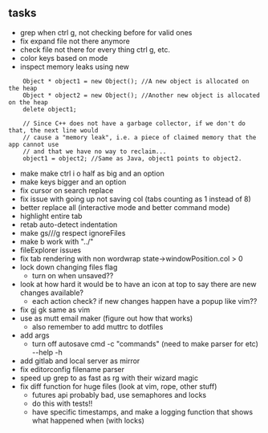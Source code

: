 ## tasks
- grep when ctrl g, not checking before for valid ones
- fix expand file not there anymore
- check file not there for every thing ctrl g, etc.
- color keys based on mode
- inspect memory leaks using new
```
    Object * object1 = new Object(); //A new object is allocated on the heap
    Object * object2 = new Object(); //Another new object is allocated on the heap
    delete object1;

    // Since C++ does not have a garbage collector, if we don't do that, the next line would
    // cause a "memory leak", i.e. a piece of claimed memory that the app cannot use
    // and that we have no way to reclaim...
    object1 = object2; //Same as Java, object1 points to object2.
```
- make make ctrl i o half as big and an option
- make keys bigger and an option
- fix cursor on search replace
- fix issue with going up not saving col (tabs counting as 1 instead of 8)
- better replace all (interactive mode and better command mode)
- highlight entire tab
- retab auto-detect indentation
- make gs///g respect ignoreFiles
- make b work with "../"
- fileExplorer issues
- fix tab rendering with non wordwrap state->windowPosition.col > 0
- lock down changing files flag
  - turn on when unsaved??
- look at how hard it would be to have an icon at top to say there are new changes available?
  - each action check? if new changes happen have a popup like vim??
- fix gj gk same as vim
- use as mutt email maker (figure out how that works)
  - also remember to add muttrc to dotfiles
- add args
  - turn off autosave cmd
  -c "commands" (need to make parser for <c-h> <cr> etc)
  --help
  -h
- add gitlab and local server as mirror
- fix editorconfig filename parser
- speed up grep to as fast as rg with their wizard magic
- fix diff function for huge files (look at vim, rope, other stuff)
  - futures api probably bad, use <pthread> semaphores and locks
  - do this with tests!!
  - have specific timestamps, and make a logging function that shows what happened when (with locks)
